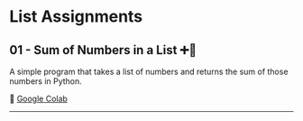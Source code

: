 # List Assignments

## 01 - Sum of Numbers in a List ➕🔢
A simple program that takes a list of numbers and returns the sum of those numbers in Python.

🔗 [Google Colab](https://colab.research.google.com/drive/1uWX4siF5lUrGmdJQ1stKQ_ij6ul5N8C5#scrollTo=G_oNSwxT5eWu&line=1&uniqifier=1)

---



